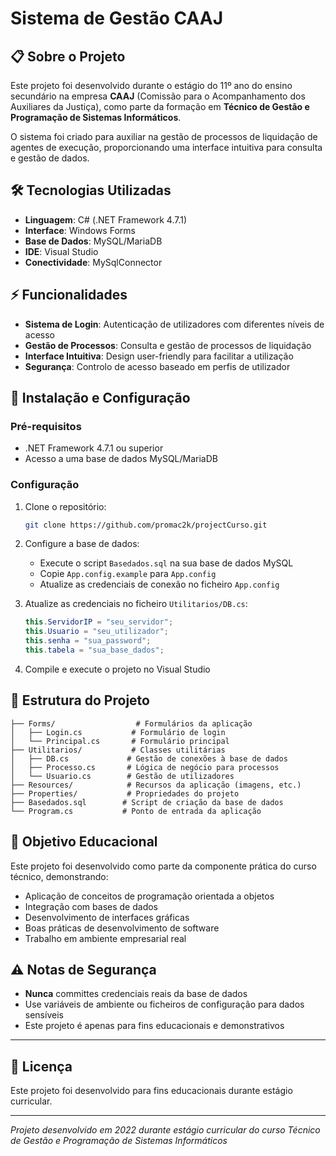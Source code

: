 # Sistema de Gestão CAAJ

## 📋 Sobre o Projeto

Este projeto foi desenvolvido durante o estágio do 11º ano do ensino secundário na empresa **CAAJ** (Comissão para o Acompanhamento dos Auxiliares da Justiça), como parte da formação em **Técnico de Gestão e Programação de Sistemas Informáticos**.

O sistema foi criado para auxiliar na gestão de processos de liquidação de agentes de execução, proporcionando uma interface intuitiva para consulta e gestão de dados.

## 🛠️ Tecnologias Utilizadas

-   **Linguagem**: C# (.NET Framework 4.7.1)
-   **Interface**: Windows Forms
-   **Base de Dados**: MySQL/MariaDB
-   **IDE**: Visual Studio
-   **Conectividade**: MySqlConnector

## ⚡ Funcionalidades

-   **Sistema de Login**: Autenticação de utilizadores com diferentes níveis de acesso
-   **Gestão de Processos**: Consulta e gestão de processos de liquidação
-   **Interface Intuitiva**: Design user-friendly para facilitar a utilização
-   **Segurança**: Controlo de acesso baseado em perfis de utilizador

## 🚀 Instalação e Configuração

### Pré-requisitos

-   .NET Framework 4.7.1 ou superior
-   Acesso a uma base de dados MySQL/MariaDB

### Configuração

1. Clone o repositório:

    ```bash
    git clone https://github.com/promac2k/projectCurso.git
    ```

2. Configure a base de dados:

    - Execute o script `Basedados.sql` na sua base de dados MySQL
    - Copie `App.config.example` para `App.config`
    - Atualize as credenciais de conexão no ficheiro `App.config`

3. Atualize as credenciais no ficheiro `Utilitarios/DB.cs`:

    ```csharp
    this.ServidorIP = "seu_servidor";
    this.Usuario = "seu_utilizador";
    this.senha = "sua_password";
    this.tabela = "sua_base_dados";
    ```

4. Compile e execute o projeto no Visual Studio

## 📁 Estrutura do Projeto

```
├── Forms/                  # Formulários da aplicação
│   ├── Login.cs           # Formulário de login
│   └── Principal.cs       # Formulário principal
├── Utilitarios/           # Classes utilitárias
│   ├── DB.cs             # Gestão de conexões à base de dados
│   ├── Processo.cs       # Lógica de negócio para processos
│   └── Usuario.cs        # Gestão de utilizadores
├── Resources/            # Recursos da aplicação (imagens, etc.)
├── Properties/           # Propriedades do projeto
├── Basedados.sql        # Script de criação da base de dados
└── Program.cs           # Ponto de entrada da aplicação
```

## 🎯 Objetivo Educacional

Este projeto foi desenvolvido como parte da componente prática do curso técnico, demonstrando:

-   Aplicação de conceitos de programação orientada a objetos
-   Integração com bases de dados
-   Desenvolvimento de interfaces gráficas
-   Boas práticas de desenvolvimento de software
-   Trabalho em ambiente empresarial real

## ⚠️ Notas de Segurança

-   **Nunca** committes credenciais reais da base de dados
-   Use variáveis de ambiente ou ficheiros de configuração para dados sensíveis
-   Este projeto é apenas para fins educacionais e demonstrativos

---

## 📄 Licença

Este projeto foi desenvolvido para fins educacionais durante estágio curricular.

---

_Projeto desenvolvido em 2022 durante estágio curricular do curso Técnico de Gestão e Programação de Sistemas Informáticos_
